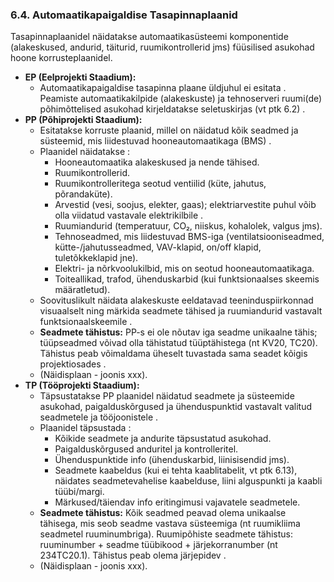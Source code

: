### 6.4. Automaatikapaigaldise Tasapinnaplaanid

Tasapinnaplaanidel näidatakse automaatikasüsteemi komponentide (alakeskused, andurid, täiturid, ruumikontrollerid jms) füüsilised asukohad hoone korrusteplaanidel.

* **EP (Eelprojekti Staadium):**
  * Automaatikapaigaldise tasapinna plaane üldjuhul ei esitata . Peamiste automaatikakilpide (alakeskuste) ja tehnoserveri ruumi(de) põhimõttelised asukohad kirjeldatakse seletuskirjas (vt ptk 6.2) .
* **PP (Põhiprojekti Staadium):**
  * Esitatakse korruste plaanid, millel on näidatud kõik seadmed ja süsteemid, mis liidestuvad hooneautomaatikaga (BMS) .
  * Plaanidel näidatakse :
    * Hooneautomaatika alakeskused ja nende tähised.
    * Ruumikontrollerid.
    * Ruumikontrolleritega seotud ventiilid (küte, jahutus, põrandaküte).
    * Arvestid (vesi, soojus, elekter, gaas); elektriarvestite puhul võib olla viidatud vastavale elektrikilbile .
    * Ruumiandurid (temperatuur, CO₂, niiskus, kohalolek, valgus jms).
    * Tehnoseadmed, mis liidestuvad BMS-iga (ventilatsiooniseadmed, kütte-/jahutusseadmed, VAV-klapid, on/off klapid, tuletõkkeklapid jne).
    * Elektri- ja nõrkvoolukilbid, mis on seotud hooneautomaatikaga.
    * Toiteallikad, trafod, ühenduskarbid (kui funktsionaalses skeemis määratletud).
  * Soovituslikult näidata alakeskuste eeldatavad teeninduspiirkonnad visuaalselt ning märkida seadmete tähised ja ruumiandurid vastavalt funktsionaalskeemile .
  * **Seadmete tähistus:** PP-s ei ole nõutav iga seadme unikaalne tähis; tüüpseadmed võivad olla tähistatud tüüptähistega (nt KV20, TC20). Tähistus peab võimaldama üheselt tuvastada sama seadet kõigis projektiosades .
  * (Näidisplaan - joonis xxx).
* **TP (Tööprojekti Staadium):**
  * Täpsustatakse PP plaanidel näidatud seadmete ja süsteemide asukohad, paigalduskõrgused ja ühenduspunktid vastavalt valitud seadmetele ja tööjoonistele .
  * Plaanidel täpsustada :
    * Kõikide seadmete ja andurite täpsustatud asukohad.
    * Paigalduskõrgused anduritel ja kontrolleritel.
    * Ühenduspunktide info (ühenduskarbid, liinisisendid jms).
    * Seadmete kaabeldus (kui ei tehta kaablitabelit, vt ptk 6.13), näidates seadmetevahelise kaabelduse, liini alguspunkti ja kaabli tüübi/margi.
    * Märkused/täiendav info eritingimusi vajavatele seadmetele.
  * **Seadmete tähistus:** Kõik seadmed peavad olema unikaalse tähisega, mis seob seadme vastava süsteemiga (nt ruumikliima seadmetel ruuminumbriga). Ruumipõhiste seadmete tähistus: ruuminumber + seadme tüübikood + järjekorranumber (nt 234TC20.1). Tähistus peab olema järjepidev .
  * (Näidisplaan - joonis xxx).